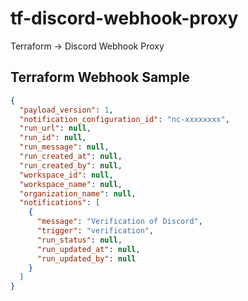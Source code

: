 # tf-discord-webhook-proxy
Terraform -> Discord Webhook Proxy

## Terraform Webhook Sample
```json
{
  "payload_version": 1,
  "notification_configuration_id": "nc-xxxxxxxx",
  "run_url": null,
  "run_id": null,
  "run_message": null,
  "run_created_at": null,
  "run_created_by": null,
  "workspace_id": null,
  "workspace_name": null,
  "organization_name": null,
  "notifications": [
    {
      "message": "Verification of Discord",
      "trigger": "verification",
      "run_status": null,
      "run_updated_at": null,
      "run_updated_by": null
    }
  ]
}
```